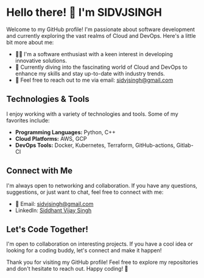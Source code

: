 <!--- 👋 Hi, I’m @SIDVJSINGH
- 👀 I’m interested in developing
- 🌱 I’m currently learning Cloud and DevOps
 - 💞️ I’m looking to collaborate on ... 
- 📫 How to reach me sidvjsingh@gmail.com -->

# Hello there! 👋 I'm SIDVJSINGH

Welcome to my GitHub profile! I'm passionate about software development and currently exploring the vast realms of Cloud and DevOps. Here's a little bit more about me:

- 👨‍💻 I'm a software enthusiast with a keen interest in developing innovative solutions.
- 🌱 Currently diving into the fascinating world of Cloud and DevOps to enhance my skills and stay up-to-date with industry trends.
- 📧 Feel free to reach out to me via email: [sidvjsingh@gmail.com](mailto:your.sidvjsingh@gmail.com)

## Technologies & Tools

I enjoy working with a variety of technologies and tools. Some of my favorites include:

- **Programming Languages:** Python, C++
- **Cloud Platforms:** AWS, GCP
- **DevOps Tools:** Docker, Kubernetes, Terraform, GitHub-actions, Gitlab-CI

<!-- ## Projects

I'm constantly working on exciting projects to expand my knowledge and contribute to the community. Check out some of my featured projects:

1. [Project Name](link-to-project): Brief description of the project.
2. [Another Project](link-to-another-project): What it does and why it's awesome. -->

## Connect with Me

I'm always open to networking and collaboration. If you have any questions, suggestions, or just want to chat, feel free to connect with me:

- 📧 Email: [sidvjsingh@gmail.com](mailto:your.sidvjsingh@gmail.com)
- LinkedIn: [Siddhant Vijay Singh](https://www.linkedin.com/in/sidvjsingh/)

## Let's Code Together!

I'm open to collaboration on interesting projects. If you have a cool idea or looking for a coding buddy, let's connect and make it happen!

<!-- Uncomment the next line if you're looking to collaborate on projects -->
<!-- ## 🤝 Looking to Collaborate? -->

Thank you for visiting my GitHub profile! Feel free to explore my repositories and don't hesitate to reach out. Happy coding! 🚀


<!---
SIDVJSINGH/SIDVJSINGH is a ✨ special ✨ repository because its `README.md` (this file) appears on your GitHub profile.
You can click the Preview link to take a look at your changes.
--->
